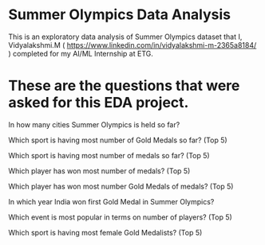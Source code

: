 # Summer Olympics Data Analysis

This is an exploratory data analysis of Summer Olympics dataset that I, Vidyalakshmi.M ( https://www.linkedin.com/in/vidyalakshmi-m-2365a8184/ ) completed for my AI/ML Internship at ETG.

# These are the questions that were asked for this EDA project.

In how many cities Summer Olympics is held so far?

Which sport is having most number of Gold Medals so far? (Top 5)

Which sport is having most number of medals so far? (Top 5)

Which player has won most number of medals? (Top 5)

Which player has won most number Gold Medals of medals? (Top 5)

In which year India won first Gold Medal in Summer Olympics?

Which event is most popular in terms on number of players? (Top 5)

Which sport is having most female Gold Medalists? (Top 5)

